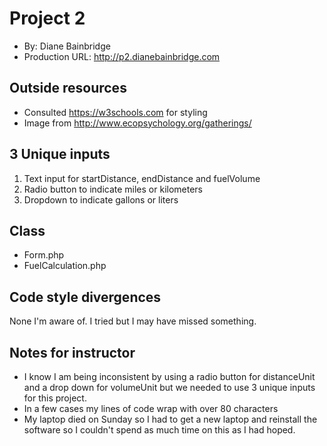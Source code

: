 # Project 2
+ By: Diane Bainbridge
+ Production URL: <http://p2.dianebainbridge.com>

## Outside resources
+ Consulted https://w3schools.com for styling
+ Image from http://www.ecopsychology.org/gatherings/
## 3 Unique inputs
<ol>
    <li>Text input for startDistance, endDistance and fuelVolume</li>
    <li>Radio button to indicate miles or kilometers</li>
    <li>Dropdown to indicate gallons or liters</li>
</ol>

## Class
+ Form.php</li>
+ FuelCalculation.php


## Code style divergences
None I'm aware of.  I tried but I may have missed something.

## Notes for instructor
+ I know I am being inconsistent by using a radio button for distanceUnit
and a drop down for volumeUnit but we needed to use 3 unique inputs for
this project.
+ In a few cases my lines of code wrap with over 80 characters
+ My laptop died on Sunday so I had to get a new laptop and reinstall 
the software so I couldn't spend as much time on this as I had hoped.